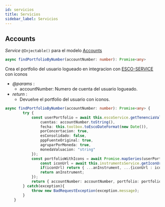 ```yaml
---
id: servicios
title: Servicios
sidebar_label: Servicios
---
```


## Accounts


_Service_ ```@Injectable()``` para el modelo [Accounts](/docs/modelos#accounts)



>
```typescript
async findPortfolioByNumber(accountNumber: number): Promise<any>
```
Crea el portfolio del usuario logueado en integracion con [ESCO-SERVICE](/docs/integracion) con iconos
* _@params_ : 
  * accountNumber: Numero de cuenta del usuario logueado.
* _return_ :
  * Devuelve el portfolio del usuario con iconos.

```typescript
async findPortfolioByNumber(accountNumber: number): Promise<any> { 
        try {
            const userPortfolio = await this.escoService.getTenenciaVal({
                cuentas: accountNumber.toString(),
                fecha: this.toolbox.toEscoDateFormat(new Date()),
                porConcertacion: true,
                esConsolidado: false,
                pppFuenteOriginal: true,
                agruparPorMoneda: true,
                monedaValuacion: "string"
            });
            const portfolioWithIcons = await Promise.mapSeries(userPortfolio, async (anInstrument) => {
                const iconUrl = await this.instrumentsService.getIconUrlByTicker(anInstrument.abreviatura);
                if(iconUrl) return { ...anInstrument, ...{iconUrl : iconUrl} };
                return anInstrument;
            });
            return { accountNumber: accountNumber, portfolio: portfolioWithIcons }; 
        } catch(exception){
            throw new BadRequestException(exception.message);
        }
    }
```

